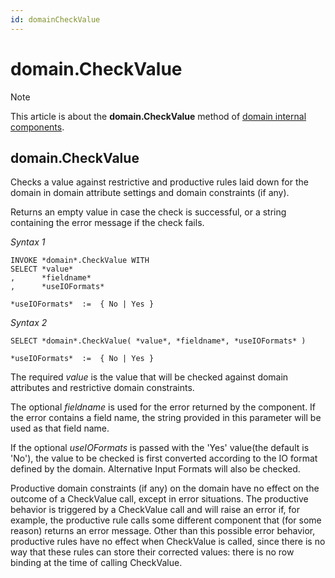 ```yaml
---
id: domainCheckValue
---
```


# domain.CheckValue



> [!NOTE]
> This article is about the **domain.CheckValue** method of [domain internal components](/docs/Extensions/Domain_and_table_internal_components).

## **domain.CheckValue**

Checks a value against restrictive and productive rules laid down for the domain in domain attribute settings and domain constraints (if any).

Returns an empty value in case the check is successful, or a string containing the error message if the check fails.

*Syntax 1*

```
INVOKE *domain*.CheckValue WITH 
SELECT *value*
,      *fieldname*
,      *useIOFormats*

*useIOFormats*  :=  { No | Yes }
```

*Syntax 2*

```
SELECT *domain*.CheckValue( *value*, *fieldname*, *useIOFormats* )

*useIOFormats*  :=  { No | Yes }
```

The required *value* is the value that will be checked against domain attributes and restrictive domain constraints.

The optional *fieldname* is used for the error returned by the component. If the error contains a field name, the string provided in this parameter will be used as that field name.

If the optional *useIOFormats* is passed with the 'Yes' value(the default is 'No'), the value to be checked is first converted according to the IO format defined by the domain. Alternative Input Formats will also be checked.

Productive domain constraints (if any) on the domain have no effect on the outcome of a CheckValue call, except in error situations. The productive behavior is triggered by a CheckValue call and will raise an error if, for example, the productive rule calls some different component that (for some reason) returns an error message. Other than this possible error behavior, productive rules have no effect when CheckValue is called, since there is no way that these rules can store their corrected values: there is no row binding at the time of calling CheckValue.